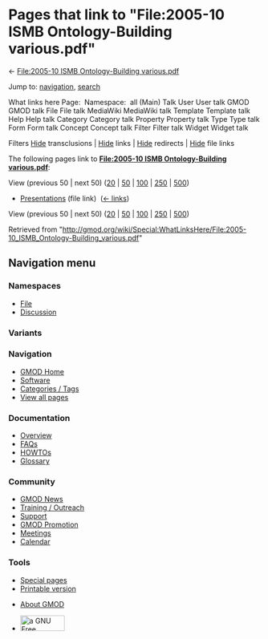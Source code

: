 <div id="mw-page-base" class="noprint">

</div>

<div id="mw-head-base" class="noprint">

</div>

<div id="content" class="mw-body" role="main">

<span id="top"></span>

<div id="mw-js-message" style="display:none;">

</div>



# <span dir="auto">Pages that link to "File:2005-10 ISMB Ontology-Building various.pdf"</span>

<div id="bodyContent">

<div id="contentSub">

← [File:2005-10 ISMB Ontology-Building
various.pdf](/wiki/File:2005-10_ISMB_Ontology-Building_various.pdf "File:2005-10 ISMB Ontology-Building various.pdf")

</div>

<div id="jump-to-nav" class="mw-jump">

Jump to: [navigation](#mw-navigation), [search](#p-search)

</div>

<div id="mw-content-text">

What links here Page:  Namespace:  all (Main) Talk User User talk GMOD
GMOD talk File File talk MediaWiki MediaWiki talk Template Template talk
Help Help talk Category Category talk Property Property talk Type Type
talk Form Form talk Concept Concept talk Filter Filter talk Widget
Widget talk

Filters
[Hide](/mediawiki/index.php?title=Special:WhatLinksHere/File:2005-10_ISMB_Ontology-Building_various.pdf&hidetrans=1 "Special:WhatLinksHere/File:2005-10 ISMB Ontology-Building various.pdf")
transclusions \|
[Hide](/mediawiki/index.php?title=Special:WhatLinksHere/File:2005-10_ISMB_Ontology-Building_various.pdf&hidelinks=1 "Special:WhatLinksHere/File:2005-10 ISMB Ontology-Building various.pdf")
links \|
[Hide](/mediawiki/index.php?title=Special:WhatLinksHere/File:2005-10_ISMB_Ontology-Building_various.pdf&hideredirs=1 "Special:WhatLinksHere/File:2005-10 ISMB Ontology-Building various.pdf")
redirects \|
[Hide](/mediawiki/index.php?title=Special:WhatLinksHere/File:2005-10_ISMB_Ontology-Building_various.pdf&hideimages=1 "Special:WhatLinksHere/File:2005-10 ISMB Ontology-Building various.pdf")
file links

The following pages link to **[File:2005-10 ISMB Ontology-Building
various.pdf](/wiki/File:2005-10_ISMB_Ontology-Building_various.pdf "File:2005-10 ISMB Ontology-Building various.pdf")**:

View (previous 50 \| next 50)
([20](/mediawiki/index.php?title=Special:WhatLinksHere/File:2005-10_ISMB_Ontology-Building_various.pdf&limit=20 "Special:WhatLinksHere/File:2005-10 ISMB Ontology-Building various.pdf")
\|
[50](/mediawiki/index.php?title=Special:WhatLinksHere/File:2005-10_ISMB_Ontology-Building_various.pdf&limit=50 "Special:WhatLinksHere/File:2005-10 ISMB Ontology-Building various.pdf")
\|
[100](/mediawiki/index.php?title=Special:WhatLinksHere/File:2005-10_ISMB_Ontology-Building_various.pdf&limit=100 "Special:WhatLinksHere/File:2005-10 ISMB Ontology-Building various.pdf")
\|
[250](/mediawiki/index.php?title=Special:WhatLinksHere/File:2005-10_ISMB_Ontology-Building_various.pdf&limit=250 "Special:WhatLinksHere/File:2005-10 ISMB Ontology-Building various.pdf")
\|
[500](/mediawiki/index.php?title=Special:WhatLinksHere/File:2005-10_ISMB_Ontology-Building_various.pdf&limit=500 "Special:WhatLinksHere/File:2005-10 ISMB Ontology-Building various.pdf"))

- [Presentations](/wiki/Presentations "Presentations") (file link) ‎
  <span class="mw-whatlinkshere-tools">([←
  links](/mediawiki/index.php?title=Special:WhatLinksHere&target=Presentations "Special:WhatLinksHere"))</span>

View (previous 50 \| next 50)
([20](/mediawiki/index.php?title=Special:WhatLinksHere/File:2005-10_ISMB_Ontology-Building_various.pdf&limit=20 "Special:WhatLinksHere/File:2005-10 ISMB Ontology-Building various.pdf")
\|
[50](/mediawiki/index.php?title=Special:WhatLinksHere/File:2005-10_ISMB_Ontology-Building_various.pdf&limit=50 "Special:WhatLinksHere/File:2005-10 ISMB Ontology-Building various.pdf")
\|
[100](/mediawiki/index.php?title=Special:WhatLinksHere/File:2005-10_ISMB_Ontology-Building_various.pdf&limit=100 "Special:WhatLinksHere/File:2005-10 ISMB Ontology-Building various.pdf")
\|
[250](/mediawiki/index.php?title=Special:WhatLinksHere/File:2005-10_ISMB_Ontology-Building_various.pdf&limit=250 "Special:WhatLinksHere/File:2005-10 ISMB Ontology-Building various.pdf")
\|
[500](/mediawiki/index.php?title=Special:WhatLinksHere/File:2005-10_ISMB_Ontology-Building_various.pdf&limit=500 "Special:WhatLinksHere/File:2005-10 ISMB Ontology-Building various.pdf"))

</div>

<div class="printfooter">

Retrieved from
"<http://gmod.org/wiki/Special:WhatLinksHere/File:2005-10_ISMB_Ontology-Building_various.pdf>"

</div>

<div id="catlinks" class="catlinks catlinks-allhidden">

</div>

<div class="visualClear">

</div>

</div>

</div>

<div id="mw-navigation">

## Navigation menu

<div id="mw-head">



<div id="left-navigation">

<div id="p-namespaces" class="vectorTabs" role="navigation"
aria-labelledby="p-namespaces-label">

### Namespaces

- <span id="ca-nstab-image"><a href="/wiki/File:2005-10_ISMB_Ontology-Building_various.pdf"
  accesskey="c" title="View the file page [c]">File</a></span>
- <span id="ca-talk"><a
  href="/mediawiki/index.php?title=File_talk:2005-10_ISMB_Ontology-Building_various.pdf&amp;action=edit&amp;redlink=1"
  accesskey="t"
  title="Discussion about the content page [t]">Discussion</a></span>

</div>

<div id="p-variants" class="vectorMenu emptyPortlet" role="navigation"
aria-labelledby="p-variants-label">

### 

### Variants[](#)

<div class="menu">

</div>

</div>

</div>

<div id="right-navigation">





</div>



</div>

</div>

</div>

<div id="mw-panel">

<div id="p-logo" role="banner">

<a href="/wiki/Main_Page"
style="background-image: url(http://gmod.org/images/GMOD-cogs.png);"
title="Visit the main page"></a>

</div>

<div id="p-Navigation" class="portal" role="navigation"
aria-labelledby="p-Navigation-label">

### Navigation

<div class="body">

- <span id="n-GMOD-Home">[GMOD Home](/wiki/Main_Page)</span>
- <span id="n-Software">[Software](/wiki/GMOD_Components)</span>
- <span id="n-Categories-.2F-Tags">[Categories /
  Tags](/wiki/Categories)</span>
- <span id="n-View-all-pages">[View all
  pages](/wiki/Special:AllPages)</span>

</div>

</div>

<div id="p-Documentation" class="portal" role="navigation"
aria-labelledby="p-Documentation-label">

### Documentation

<div class="body">

- <span id="n-Overview">[Overview](/wiki/Overview)</span>
- <span id="n-FAQs">[FAQs](/wiki/Category:FAQ)</span>
- <span id="n-HOWTOs">[HOWTOs](/wiki/Category:HOWTO)</span>
- <span id="n-Glossary">[Glossary](/wiki/Glossary)</span>

</div>

</div>

<div id="p-Community" class="portal" role="navigation"
aria-labelledby="p-Community-label">

### Community

<div class="body">

- <span id="n-GMOD-News">[GMOD News](/wiki/GMOD_News)</span>
- <span id="n-Training-.2F-Outreach">[Training /
  Outreach](/wiki/Training_and_Outreach)</span>
- <span id="n-Support">[Support](/wiki/Support)</span>
- <span id="n-GMOD-Promotion">[GMOD
  Promotion](/wiki/GMOD_Promotion)</span>
- <span id="n-Meetings">[Meetings](/wiki/Meetings)</span>
- <span id="n-Calendar">[Calendar](/wiki/Calendar)</span>

</div>

</div>

<div id="p-tb" class="portal" role="navigation"
aria-labelledby="p-tb-label">

### Tools

<div class="body">

- <span id="t-specialpages"><a href="/wiki/Special:SpecialPages" accesskey="q"
  title="A list of all special pages [q]">Special pages</a></span>
- <span id="t-print"><a
  href="/mediawiki/index.php?title=Special:WhatLinksHere/File:2005-10_ISMB_Ontology-Building_various.pdf&amp;printable=yes"
  rel="alternate" accesskey="p"
  title="Printable version of this page [p]">Printable version</a></span>

</div>

</div>

</div>

</div>

<div id="footer" role="contentinfo">

- <span id="footer-places-about">[About
  GMOD](/wiki/GMOD:About "GMOD:About")</span>

<!-- -->

- <span id="footer-copyrightico">[<img src="http://www.gnu.org/graphics/gfdl-logo-small.png" width="88"
  height="31" alt="a GNU Free Documentation License" />](http://www.gnu.org/licenses/fdl-1.3.html)</span>




</div>
